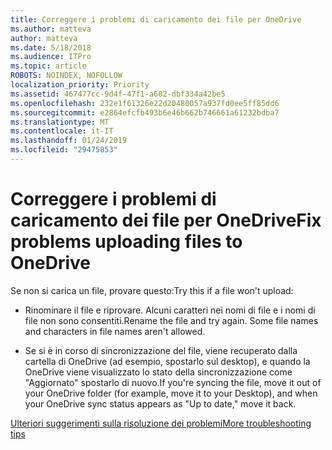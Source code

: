 ```yaml
---
title: Correggere i problemi di caricamento dei file per OneDrive
ms.author: matteva
author: matteva
ms.date: 5/18/2018
ms.audience: ITPro
ms.topic: article
ROBOTS: NOINDEX, NOFOLLOW
localization_priority: Priority
ms.assetid: 467477cc-9d4f-47f1-a602-dbf334a42be5
ms.openlocfilehash: 232e1f61326e22d20480057a937fd0ee5ff85dd6
ms.sourcegitcommit: e2864efcfb493b6e46b662b746661a61232bdba7
ms.translationtype: MT
ms.contentlocale: it-IT
ms.lasthandoff: 01/24/2019
ms.locfileid: "29475853"
---
```

# <a name="fix-problems-uploading-files-to-onedrive"></a><span data-ttu-id="12b41-102">Correggere i problemi di caricamento dei file per OneDrive</span><span class="sxs-lookup"><span data-stu-id="12b41-102">Fix problems uploading files to OneDrive</span></span>

<span data-ttu-id="12b41-103">Se non si carica un file, provare questo:</span><span class="sxs-lookup"><span data-stu-id="12b41-103">Try this if a file won't upload:</span></span>
  
- <span data-ttu-id="12b41-p101">Rinominare il file e riprovare. Alcuni caratteri nei nomi di file e i nomi di file non sono consentiti.</span><span class="sxs-lookup"><span data-stu-id="12b41-p101">Rename the file and try again. Some file names and characters in file names aren't allowed.</span></span> 
    
- <span data-ttu-id="12b41-106">Se si è in corso di sincronizzazione del file, viene recuperato dalla cartella di OneDrive (ad esempio, spostarlo sul desktop), e quando la OneDrive viene visualizzato lo stato della sincronizzazione come "Aggiornato" spostarlo di nuovo.</span><span class="sxs-lookup"><span data-stu-id="12b41-106">If you're syncing the file, move it out of your OneDrive folder (for example, move it to your Desktop), and when your OneDrive sync status appears as "Up to date," move it back.</span></span> 
    
[<span data-ttu-id="12b41-107">Ulteriori suggerimenti sulla risoluzione dei problemi</span><span class="sxs-lookup"><span data-stu-id="12b41-107">More troubleshooting tips</span></span>](https://go.microsoft.com/fwlink/?linkid=873155)
  

